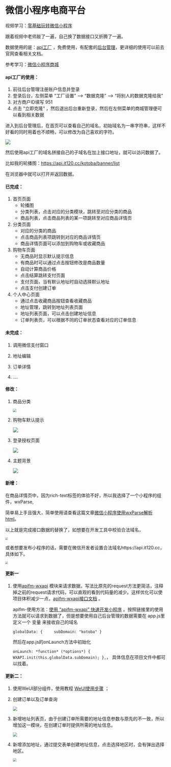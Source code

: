 # 微信小程序电商平台

视频学习：[零基础玩转微信小程序](https://www.bilibili.com/video/av73342655?p=131)

跟着视频中老师敲了一遍，自己换了数据接口又折腾了一遍。

数据使用的是：[api工厂](https://www.it120.cc/) ，免费使用，有配套的[后台管理](https://admin.it120.cc/#/login?redirect=%2Fdashboard)，更详细的使用可以前去官网查看相关文档。

参考学习：[微信小程序商城](https://github.com/EastWorld/wechat-app-mall)



#### api工厂的使用：

1. 前往后台管理注册账户信息并登录
2. 登录后台，左侧菜单 “工厂设置” --> “数据克隆” --> “将别人的数据克隆给我”
3. 对方商户ID填写 951
4. 点击 “立即克隆” ，然后退出后台重新登录，然后在左侧菜单的商城管理便可以看到相关数据



进入到后台管理后，在首页可以查看自己的域名，初始域名为一串字符串，这样不好看的同时用着也不顺畅，可以修改为自己喜欢的字符。

![](https://s2.ax1x.com/2020/02/20/3mynld.png)

然后使用api工厂的域名拼接自己的子域名在加上接口地址，就可以访问数据了。

比如我的轮播图：https://api.it120.cc/kotoba/banner/list

在浏览器中就可以打开并返回数据。



#### 已完成：

1. 首页页面
   - 轮播图
   - 分类列表，点击对应的分类模块，跳转至对应分类的商品
   - 商品列表，点击商品列表的某一项跳转至对应商品详情页
2. 分类页面
   -  对应的分类的商品
   - 点击商品列表项跳转到对应的商品详情页
   - 商品详情页面可以添加到购物车或收藏商品
3. 购物车页面
   -  无商品时显示默认提示信息
   - 有商品时可以通过点击按钮修改是商品数量
   - 自动计算商品价格
   - 点击结算跳转支付页面
   - 支付页面，当有默认地址时自动选择默认地址
   - 点击支付创建订单
4. 个人中心页面
   - 通过点击收藏商品按钮查看收藏商品
   - 地址管理，跳转到地址列表页面
   - 地址列表页面，可以点击创建地址信息
   - 订单列表页，可以根据不同的订单状态查看对应的订单信息



#### 未完成：

1. 调用微信支付窗口

2. 地址编辑

3. 订单详情

4. ....

   

#### 修改：

1. 商品分类

   <img src="https://s2.ax1x.com/2020/02/24/3GJEi8.png" style="zoom:67%;" />

2. 购物车默认提示

   ![](https://s2.ax1x.com/2020/02/24/3GJuss.png)

3. 登录授权页面

   ![](https://s2.ax1x.com/2020/02/24/3GJYz4.png)

4. 主题背景

   ![](https://s2.ax1x.com/2020/02/24/3GJBo6.png)



#### 新增：

在商品详情页中，因为rich-text标签的体验不好，所以我选择了一个小程序的组件，wxParse,

简单易上手且强大，简单使用请查看这篇文章[微信小程序使用wxParse解析html](https://blog.csdn.net/Kotoba209_/article/details/104413748)。

以上就是完成接口数据的替换了，如想要在开发工具中校验合法域名，

<img src="https://s2.ax1x.com/2020/02/21/3m2bIP.png" style="zoom: 50%;" />

或者想要发布小程序的话，需要在微信开发者设置合法域名https://api.it120.cc，具体如下。

<img src="https://s2.ax1x.com/2020/02/21/3m2W8O.png" style="zoom: 50%;" />



#### 更新一

1. 使用[apifm-wxapi](https://github.com/gooking/apifm-wxapi) 模块来请求数据，写法比原先的request方法更简洁，注释掉之前的request请求代码，可以直观的看到代码量的减少。这样优化可以使项目体积减少一点，[apifm-wxapi接口文档](https://github.com/gooking/apifm-wxapi/blob/master/instructions.md) 。

   apifm-使用方法：[使用 “apifm-wxapi” 快速开发小程序](https://blog.csdn.net/abccba9978/article/details/102861340) 。按照链接里的使用方法就可以请求到数据了，但是想要使用自己后台管理的数据需要在 app.js里定义一个 变量 来接收自己的域名

   `globalData: {
   ​    subDomain: "kotoba"
     }` 

   然后在app.js的onLaunch方法中初始化
   
    `onLaunch: *function* (*options*) {
   ​    WXAPI.init(this.globalData.subDomain);
     },`， 具体信息在项目文件中都可以找着。



#### 更新二：

1. 使用WeUI部分组件，使用教程 [WeUI使用步骤](https://blog.csdn.net/Missbelover/article/details/91950521) ；

2. 创建订单以及订单查询

   <img src="https://s2.ax1x.com/2020/02/24/3G1aUU.png" style="zoom: 80%;" />

3. 新增地址列表页，由于创建订单所需要的地址信息参数与原先的不一致，所以增加这一模块，在创建订单时提供所需的地址信息。

   <img src="https://s2.ax1x.com/2020/02/24/3G3us1.png" style="zoom: 80%;" />

4. 新增添加地址，通过提交表单创建地址信息，点击选择地区时，会有弹出选择地区。

   <img src="https://s2.ax1x.com/2020/02/24/3GGRaV.png" style="zoom:67%;" />
